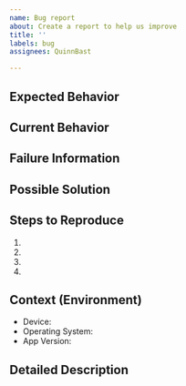```yaml
---
name: Bug report
about: Create a report to help us improve
title: ''
labels: bug
assignees: QuinnBast

---
```


<!--- Provide a general summary of the issue in the Title above -->

<!-- Please answer the following questions for yourself before submitting an issue.
 
- [ ] I am running the latest version
- [ ] I checked the documentation and found no answer
- [ ] I checked to make sure that this issue has not already been filed
- [ ] I'm reporting the issue to the correct repository (for multi-repository projects)
-->

## Expected Behavior
<!--- Tell us what should happen -->

## Current Behavior
<!--- Tell us what happens instead of the expected behavior -->

## Failure Information

<!--
Please help provide information about the failure if this is a bug.
If it is not a bug, please remove the rest of this template.
This section should include error messages, logs, etc.
-->

## Possible Solution
<!--- Not obligatory, but suggest a fix/reason for the bug, -->

## Steps to Reproduce
<!--- Provide a link to a live example, or an unambiguous set of steps to -->
<!--- reproduce this bug. Include code to reproduce, if relevant -->
<!--- Provide screenshots if possible/relevant -->
1.
2.
3.
4.

## Context (Environment)
<!--- How has this issue affected you? What are you trying to accomplish? -->
<!--- Providing context helps us come up with a solution that is most useful in the real world -->
<!-- Include information about your environment including device & version, app version, etc. -->
* Device:
* Operating System:
* App Version:


## Detailed Description
<!--- Provide a detailed description of the change or addition you are proposing -->

